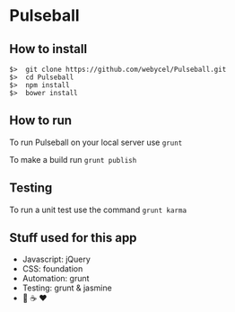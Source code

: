 # Pulseball

## How to install

```
$>  git clone https://github.com/webycel/Pulseball.git
$>  cd Pulseball
$>  npm install
$>  bower install
```

## How to run
To run Pulseball on your local server use `grunt`

To make a build run `grunt publish`

## Testing
To run a unit test use the command `grunt karma`


## Stuff used for this app
- Javascript: jQuery
- CSS: foundation
- Automation: grunt
- Testing: grunt & jasmine
- :pizza: :coffee: :heart:
